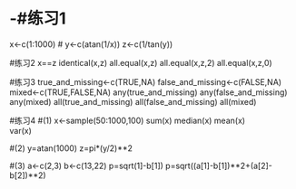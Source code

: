 # -#练习1
x<-c(1:1000) #
y<-c(atan(1/x))
z<-c(1/tan(y))

#练习2
x==z
identical(x,z)
all.equal(x,z)
all.equal(x,z,2)
all.equal(x,z,0)

#练习3
true_and_missing<-c(TRUE,NA)
false_and_missing<-c(FALSE,NA)
mixed<-c(TRUE,FALSE,NA)
any(true_and_missing)
any(false_and_missing)
any(mixed)
all(true_and_missing)
all(false_and_missing)
all(mixed)

#练习4
#(1)
x<-sample(50:1000,100)
sum(x)
median(x)
mean(x)  
var(x)

#(2)
y=atan(1000)
z=pi*(y/2)**2

#(3)
a<-c(2,3)
b<-c(13,22)
p=sqrt(1]-b[1])
p=sqrt((a[1]-b[1])**2+(a[2]-b[2])**2)
